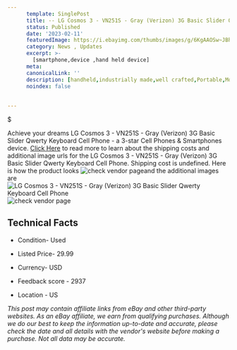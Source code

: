 ```yaml
---
      template: SinglePost
      title: -- LG Cosmos 3 - VN251S - Gray (Verizon) 3G Basic Slider Qwerty Keyboard Cell Phone
      status: Published
      date: '2023-02-11'
      featuredImage: https://i.ebayimg.com/thumbs/images/g/6KgAAOSw~JBhTdUw/s-l225.jpg
      category: News , Updates
      excerpt: >-
        [smartphone,device ,hand held device]
      meta:
      canonicalLink: ''
      description: [handheld,industrially made,well crafted,Portable,Mobile,Compact,Convenient,Lightweight,Maneuverable,Man-portable,Miniature,Carriable,Hand-held,Light,Holdable,Transportable,Mobile device,Pocket-sized,On-the-go,Wireless,Cordless,Compact size,Convenient size, smartphone,device ,hand held device]
      noindex: false
      
        
---
```

$

Achieve your dreams LG Cosmos 3 - VN251S - Gray (Verizon) 3G Basic Slider Qwerty Keyboard Cell Phone - a 3-star Cell Phones & Smartphones device. [Click Here](https://www.ebay.com/itm/403186439951?hash=item5ddfc8d70f%3Ag%3A6KgAAOSw%7EJBhTdUw&mkevt=1&mkcid=1&mkrid=711-53200-19255-0&campid=%253CePNCampaignId%253E&customid=%253CreferenceId%253E&toolid=10049) to read more to learn about the shipping costs and additional image urls for the LG Cosmos 3 - VN251S - Gray (Verizon) 3G Basic Slider Qwerty Keyboard Cell Phone. Shipping cost is undefined. Here is how the product looks ![check vendor page](https://i.ebayimg.com/thumbs/images/g/6KgAAOSw~JBhTdUw/s-l225.jpg)and the additional images are![LG Cosmos 3 - VN251S - Gray (Verizon) 3G Basic Slider Qwerty Keyboard Cell Phone](https://i.ebayimg.com/images/g/6KgAAOSw~JBhTdUw/s-l1200.jpg)![check vendor page](https://origin-galleryplus.ebayimg.com/ws/web/403186439951_2_0_1/225x225.jpg,https://origin-galleryplus.ebayimg.com/ws/web/403186439951_3_0_1/225x225.jpg,https://origin-galleryplus.ebayimg.com/ws/web/403186439951_4_0_1/225x225.jpg,https://origin-galleryplus.ebayimg.com/ws/web/403186439951_5_0_1/225x225.jpg,https://origin-galleryplus.ebayimg.com/ws/web/403186439951_6_0_1/225x225.jpg,https://origin-galleryplus.ebayimg.com/ws/web/403186439951_7_0_1/225x225.jpg,https://origin-galleryplus.ebayimg.com/ws/web/403186439951_8_0_1/225x225.jpg)



 ## Technical Facts 



     
      

 - Condition- Used 


      

 - Listed Price- 29.99 


      

 - Currency- USD 


      

 - Feedback score - 2937 


      

 - Location - US 


      
      

 *_This post may contain affiliate links from eBay and other third-party websites. As an eBay affiliate, we earn from qualifying purchases. Although we do our best to keep the information up-to-date and accurate, please check the date and all details with the vendor's website before making a purchase. Not all data may be accurate._*







